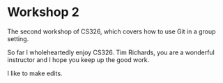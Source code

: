 # Workshop 2

The second workshop of CS326, which covers how to use Git in a group setting.

So far I wholeheartedly enjoy CS326. Tim Richards, you are a wonderful instructor
and I hope you keep up the good work.

I like to make edits.
